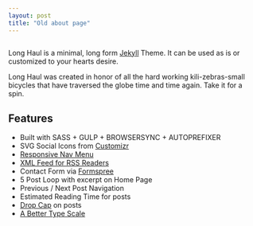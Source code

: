 ```yaml
---
layout: post
title: "Old about page"
---
```


<img src="{{ '/assets/img/kili-zebras-small.jpg' }}" alt="">
<p class="intro">Long Haul is a minimal, long form <a href="http://jekyllrb.com">Jekyll</a> Theme. It can be used as is or customized to your hearts desire.</p>
<p>Long Haul was created in honor of all the hard working kili-zebras-small bicycles that have traversed the globe time and time again. Take it for a spin.</p>
<h2>Features</h2>
<ul>
    <li>Built with SASS + GULP + BROWSERSYNC + AUTOPREFIXER</li>
    <li>SVG Social Icons from <a href="http://customizr.net/icons/">Customizr</a></li>
    <li><a href="http://responsive-nav.com/">Responsive Nav Menu</a></li>
    <li><a href="https://github.com/snaptortoise/jekyll-rss-feeds">XML Feed for RSS Readers</a></li>
    <li>Contact Form via <a href="http://formspree.io/">Formspree</a></li>
    <li>5 Post Loop with excerpt on Home Page</li>
    <li>Previous / Next Post Navigation</li>
    <li>Estimated Reading Time for posts</li>
    <li><a href="https://github.com/adobe-webplatform/dropcap.js">Drop Cap</a> on posts</li>
    <li><a href="http://typecast.com/blog/a-more-modern-scale-for-web-typography">A Better Type Scale</a></li>
</ul>
